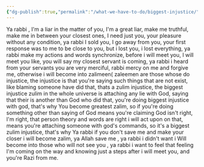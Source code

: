 ```yaml
---
{"dg-publish":true,"permalink":"/what-we-have-to-do/biggest-injustice/","dgPassFrontmatter":true,"noteIcon":"","created":"2025-05-09T22:26:33.866+05:00","updated":"2025-05-07T23:53:50.848+05:00"}
---
```


Ya rabbi , I'm a liar in the matter of you, I'm a great liar, make me truthful, make me in between your closest ones, I need just you, your pleasure without any condition, ya rabbi I sold you, I go away from you, your first response was to me to be close to you, but i lost you, i lost everything, ya rabbi make my actions and words synchronize, before i will meet you, I will meet you like, you will say my closest servant is coming, ya rabbi i heard from your servants you are very merciful, rabbi mercy on me and forgive me, otherwise i will become into zalimeen( zaleemen are those whose do injustice, the injustice is that you're saying such things that are not exist, like blaming someone have did that, thats a zulim injustice, the biggest injustice zulim in the whole universe is attaching any lie with God, saying that their is another than God who did that, you're doing biggest injustice with god, that's why You become greatest zalim, so if you're doing something other than saying of God means you're claiming God isn't right, I'm right, that person theory and words are right i will act upon on that, means you're attaching someone with god's commands, so it's a biggest zulim injustice, that's why Ya rabbi if you don't save me and make your closer i will become zalim, ya Allah save me , ya rabbi i didn't want i Will become into those who will not see you , ya rabbi i want to feel that feeling I'm coming on the way and knowing just a steps after i will meet you, and you're Razi from me.